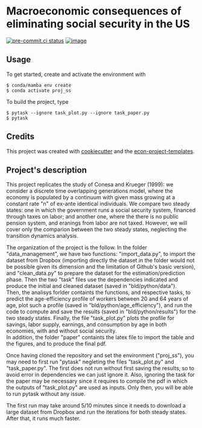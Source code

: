 # Macroeconomic consequences of eliminating social security in the US


[![pre-commit.ci status](https://results.pre-commit.ci/badge/github/lorezecca99/proj_ss/main.svg)](https://results.pre-commit.ci/latest/github/lorezecca99/proj_ss/main)
[![image](https://img.shields.io/badge/code%20style-black-000000.svg)](https://github.com/psf/black)

## Usage

To get started, create and activate the environment with

```console
$ conda/mamba env create
$ conda activate proj_ss
```

To build the project, type

```console
$ pytask --ignore task_plot.py --ignore task_paper.py
$ pytask
```

## Credits

This project was created with [cookiecutter](https://github.com/audreyr/cookiecutter)
and the
[econ-project-templates](https://github.com/OpenSourceEconomics/econ-project-templates).

## Project's description

This project replicates the study of Conesa and Krueger (1999): we consider a discrete time overlapping generations model, 
where the economy is populated by a continuum with given mass 
growing at a constant rate "n" of ex-ante identical individuals.
We compare two steady states: 
one in which the government runs a social security system, financed 
through taxes on labor; and another one, where the there is no public 
pension system, and eranings from labor are not taxed. However, we will cover only 
the comparion between the two steady states, neglecting the transition dynamics analysis.

The organization of the project is the follow.
In the folder "data_management", we have two functions: "import_data.py", to import the dataset from Dropbox (importing directly the dataset in the folder would not be possible given its dimension and the limitation of Github's basic version), and "clean_data.py" to prepare the dataset for the estimation/prediction phase. Then the two "task" files use the dependencies indicated and produce the initial and cleaned dataset (saved in "bld/python/data").\
Then, the analisys forlder containts the functions, and respective tasks, to predict the age-efficiency profile of workers between 20 and 64 years of age, plot such a profile (saved in "bld/python/age_efficiency"), and run the code to compute and save the results (saved in "bld/python/results") for the two steady states. Finally, the file "task_plot.py" plots the profile for savings, labor supply, earnings, and consumption by age in both economies, with and without social security.\
In addition, the folder "paper" containts the latex file to import the table and the figures, and to produce the final pdf.

Once having cloned the repository and set the environment ("proj_ss"), you may need to first run "pytask" negleting the files "task_plot.py" and "task_paper.py". The first does not run without first saving the results, so to avoid error in dependencies we can just ignore it. Also, ignoring the task for the paper may be necessary since it requires to compile the pdf in which the outputs of "task_plot.py" are used as inputs. Only then, you will be able to run pytask without any issue.

The first run may take around 5/10 minutes since it needs to download a large dataset from Dropbox and run the iterations for both steady states. After that, it runs much faster.



